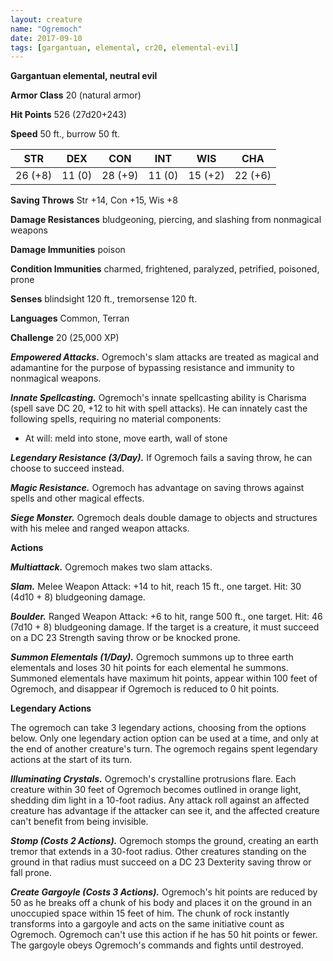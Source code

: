 ```yaml
---
layout: creature
name: "Ogremoch"
date: 2017-09-10
tags: [gargantuan, elemental, cr20, elemental-evil]
---
```


**Gargantuan elemental, neutral evil**

**Armor Class** 20 (natural armor)

**Hit Points** 526 (27d20+243)

**Speed** 50 ft., burrow 50 ft.

|   STR   |   DEX   |   CON   |   INT   |   WIS   |   CHA   |
|:-----:|:-----:|:-----:|:-----:|:-----:|:-----:|
| 26 (+8) | 11 (0) | 28 (+9) | 11 (0) | 15 (+2) | 22 (+6) |

**Saving Throws** Str +14, Con +15, Wis +8

**Damage Resistances** bludgeoning, piercing, and slashing from nonmagical weapons

**Damage Immunities** poison

**Condition Immunities** charmed, frightened, paralyzed, petrified, poisoned, prone

**Senses** blindsight 120 ft., tremorsense 120 ft.

**Languages** Common, Terran

**Challenge** 20 (25,000 XP)

***Empowered Attacks.*** Ogremoch's slam attacks are treated as magical and adamantine for the purpose of bypassing resistance and immunity to nonmagical weapons.

***Innate Spellcasting.*** Ogremoch's innate spellcasting ability is Charisma (spell save DC 20, +12 to hit with spell attacks). He can innately cast the following spells, requiring no material components: 



* At will: meld into stone, move earth, wall of stone

***Legendary Resistance (3/Day).*** If Ogremoch fails a saving throw, he can choose to succeed instead.

***Magic Resistance.*** Ogremoch has advantage on saving throws against spells and other magical effects.

***Siege Monster.*** Ogremoch deals double damage to objects and structures with his melee and ranged weapon attacks.

**Actions**

***Multiattack.*** Ogremoch makes two slam attacks.

***Slam.*** Melee Weapon Attack: +14 to hit, reach 15 ft., one target. Hit: 30 (4d10 + 8) bludgeoning damage.

***Boulder.*** Ranged Weapon Attack: +6 to hit, range 500 ft., one target. Hit: 46 (7d10 + 8) bludgeoning damage. If the target is a creature, it must succeed on a DC 23 Strength saving throw or be knocked prone.

***Summon Elementals (1/Day).*** Ogremoch summons up to three earth elementals and loses 30 hit points for each elemental he summons. Summoned elementals have maximum hit points, appear within 100 feet of Ogremoch, and disappear if Ogremoch is reduced to 0 hit points.

**Legendary Actions**

The ogremoch can take 3 legendary actions, choosing from the options below. Only one legendary action option can be used at a time, and only at the end of another creature's turn. The ogremoch regains spent legendary actions at the start of its turn.

***Illuminating Crystals.*** Ogremoch's crystalline protrusions flare. Each creature within 30 feet of Ogremoch becomes outlined in orange light, shedding dim light in a 10-foot radius. Any attack roll against an affected creature has advantage if the attacker can see it, and the affected creature can't benefit from being invisible.

***Stomp (Costs 2 Actions).*** Ogremoch stomps the ground, creating an earth tremor that extends in a 30-foot radius. Other creatures standing on the ground in that radius must succeed on a DC 23 Dexterity saving throw or fall prone.

***Create Gargoyle (Costs 3 Actions).*** Ogremoch's hit points are reduced by 50 as he breaks off a chunk of his body and places it on the ground in an unoccupied space within 15 feet of him. The chunk of rock instantly transforms into a gargoyle and acts on the same initiative count as Ogremoch. Ogremoch can't use this action if he has 50 hit points or fewer. The gargoyle obeys Ogremoch's commands and fights until destroyed.

